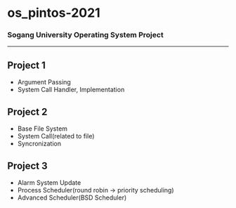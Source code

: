 # os_pintos-2021
### Sogang University Operating System Project

-------------------------------

## Project 1
- Argument Passing
- System Call Handler, Implementation

## Project 2
- Base File System
- System Call(related to file)
- Syncronization

## Project 3
- Alarm System Update
- Process Scheduler(round robin -> priority scheduling)
- Advanced Scheduler(BSD Scheduler)
